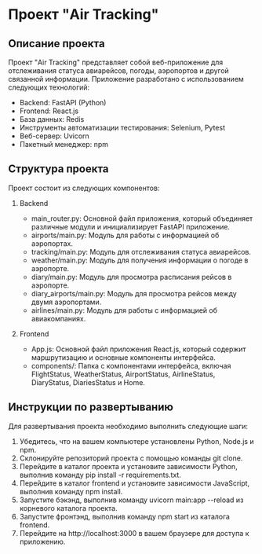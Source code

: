 # Проект "Air Tracking"

## Описание проекта
Проект "Air Tracking" представляет собой веб-приложение для отслеживания статуса авиарейсов, погоды, аэропортов и другой связанной информации. Приложение разработано с использованием следующих технологий:

- Backend: FastAPI (Python)
- Frontend: React.js
- База данных: Redis
- Инструменты автоматизации тестирования: Selenium, Pytest
- Веб-сервер: Uvicorn
- Пакетный менеджер: npm

## Структура проекта
Проект состоит из следующих компонентов:

1. Backend
   - main_router.py: Основной файл приложения, который объединяет различные модули и инициализирует FastAPI приложение.
   - airports/main.py: Модуль для работы с информацией об аэропортах.
   - tracking/main.py: Модуль для отслеживания статуса авиарейсов.
   - weather/main.py: Модуль для получения информации о погоде в аэропорте.
   - diary/main.py: Модуль для просмотра расписания рейсов в аэропорте.
   - diary_airports/main.py: Модуль для просмотра рейсов между двумя аэропортами.
   - airlines/main.py: Модуль для работы с информацией об авиакомпаниях.

2. Frontend
   - App.js: Основной файл приложения React.js, который содержит маршрутизацию и основные компоненты интерфейса.
   - components/: Папка с компонентами интерфейса, включая FlightStatus, WeatherStatus, AirportStatus, AirlineStatus, DiaryStatus, DiariesStatus и Home.

## Инструкции по развертыванию
Для развертывания проекта необходимо выполнить следующие шаги:

1. Убедитесь, что на вашем компьютере установлены Python, Node.js и npm.
2. Склонируйте репозиторий проекта с помощью команды git clone.
3. Перейдите в каталог проекта и установите зависимости Python, выполнив команду pip install -r requirements.txt.
4. Перейдите в каталог frontend и установите зависимости JavaScript, выполнив команду npm install.
5. Запустите бэкэнд, выполнив команду uvicorn main:app --reload из корневого каталога проекта.
6. Запустите фронтэнд, выполнив команду npm start из каталога frontend.
7. Перейдите на http://localhost:3000 в вашем браузере для доступа к приложению.
